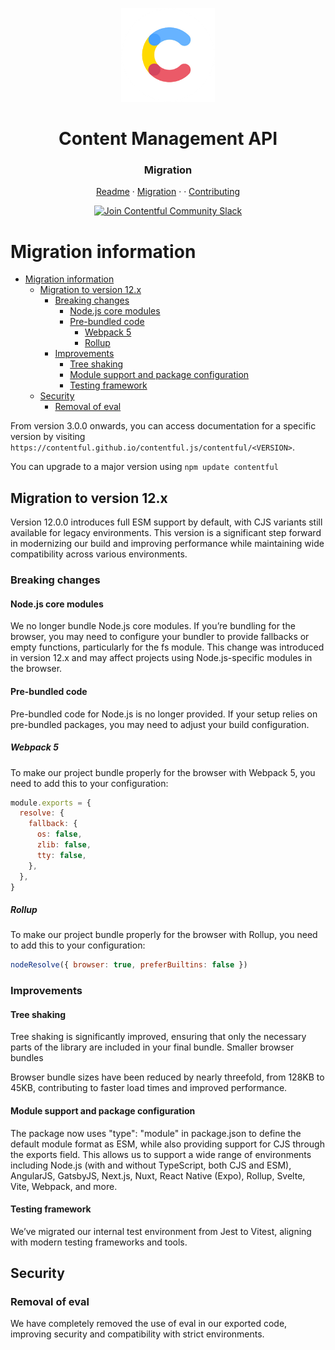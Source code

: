 <!-- shared header  START -->

<p align="center">
  <a href="https://www.contentful.com/developers/docs/references/content-management-api/">
    <img alt="Contentful Logo" title="Contentful" src="images/contentful-icon.png" width="150">
  </a>
</p>

<h1 align='center'>Content Management API</h1>

<h3 align="center">Migration</h3>

<p align="center">
  <a href="README.md">Readme</a> · 
  <a href="MIGRATION.md">Migration</a> · · 
  <a href="CONTRIBUTING.md">Contributing</a>
</p>

<p align="center">
  <a href="https://www.contentful.com/slack/">
    <img src="https://img.shields.io/badge/-Join%20Community%20Slack-2AB27B.svg?logo=slack&maxAge=31557600" alt="Join Contentful Community Slack">
  </a>
</p>

<!-- shared header  END -->

# Migration information

- [Migration information](#migration-information)
  - [Migration to version 12.x](#migration-to-version-12x)
    - [Breaking changes](#breaking-changes)
      - [Node.js core modules](#nodejs-core-modules)
      - [Pre-bundled code](#pre-bundled-code)
        - [Webpack 5](#webpack-5)
        - [Rollup](#rollup)
    - [Improvements](#improvements)
      - [Tree shaking](#tree-shaking)
      - [Module support and package configuration](#module-support-and-package-configuration)
      - [Testing framework](#testing-framework)
  - [Security](#security)
    - [Removal of eval](#removal-of-eval)

From version 3.0.0 onwards, you can access documentation for a specific version by visiting `https://contentful.github.io/contentful.js/contentful/<VERSION>`.

You can upgrade to a major version using `npm update contentful`

## Migration to version 12.x

Version 12.0.0 introduces full ESM support by default, with CJS variants still available for legacy environments. This version is a significant step forward in modernizing our build and improving performance while maintaining wide compatibility across various environments.

### Breaking changes

#### Node.js core modules

We no longer bundle Node.js core modules. If you’re bundling for the browser, you may need to configure your bundler to provide fallbacks or empty functions, particularly for the fs module. This change was introduced in version 12.x and may affect projects using Node.js-specific modules in the browser.

#### Pre-bundled code

Pre-bundled code for Node.js is no longer provided. If your setup relies on pre-bundled packages, you may need to adjust your build configuration.

##### Webpack 5

To make our project bundle properly for the browser with Webpack 5, you need to add this to your configuration:

```js
module.exports = {
  resolve: {
    fallback: {
      os: false,
      zlib: false,
      tty: false,
    },
  },
}
```

##### Rollup

To make our project bundle properly for the browser with Rollup, you need to add this to your configuration:

```js
nodeResolve({ browser: true, preferBuiltins: false })
```

### Improvements

#### Tree shaking

Tree shaking is significantly improved, ensuring that only the necessary parts of the library are included in your final bundle.
Smaller browser bundles

Browser bundle sizes have been reduced by nearly threefold, from 128KB to 45KB, contributing to faster load times and improved performance.

#### Module support and package configuration

The package now uses "type": "module" in package.json to define the default module format as ESM, while also providing support for CJS through the exports field. This allows us to support a wide range of environments including Node.js (with and without TypeScript, both CJS and ESM), AngularJS, GatsbyJS, Next.js, Nuxt, React Native (Expo), Rollup, Svelte, Vite, Webpack, and more.

#### Testing framework

We’ve migrated our internal test environment from Jest to Vitest, aligning with modern testing frameworks and tools.

## Security

### Removal of eval

We have completely removed the use of eval in our exported code, improving security and compatibility with strict environments.
